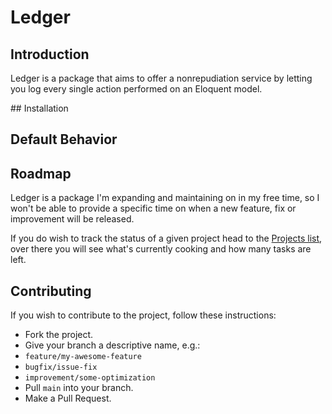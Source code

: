 # Ledger

## Introduction

Ledger is a package that aims to offer a nonrepudiation service by letting you log every single action performed on an Eloquent model.

## Installation

## Default Behavior

## Roadmap

Ledger is a package I'm expanding and maintaining on in my free time, so I won't be able to provide a specific time on when a new feature, fix or improvement will be released.

If you do wish to track the status of a given project head to the [Projects list](https://github.com/mrjutsu/Ledger/projects), over there you will see what's currently cooking and how many tasks are left.

## Contributing

If you wish to contribute to the project, follow these instructions:

- Fork the project.
- Give your branch a descriptive name, e.g.:
-   `feature/my-awesome-feature`
-   `bugfix/issue-fix`
-   `improvement/some-optimization`
- Pull `main` into your branch.
- Make a Pull Request.
